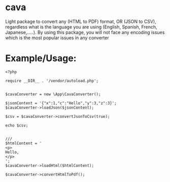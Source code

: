 # cava
Light package to convert any (HTML to PDF) format, OR  (JSON to CSV), regardless what is the language you are using (English, Spanish, French, Japanese,.....). By using this package, you will not face any encoding issues which is the most popular issues in any converter

# Example/Usage: 
```
<?php

require __DIR__ . '/vendor/autoload.php';


$cavaConverter = new \App\CavaConverter();

$jsonContent = '{"x":1,"c":"Hello","y":3,"z":3}';
$cavaConverter->loadJson($jsonContent);

$csv = $cavaConverter->convertJsonToCsv(true);

echo $csv;


///
$htmlContent = '
<p>
Hello,
</p>
';
$cavaConverter->loadHtml($htmlContent);

$cavaConverter->convertHtmlToPdf();

```
